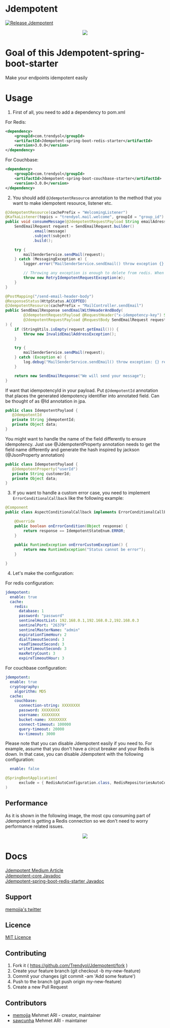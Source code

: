 # Jdempotent

[![Release Jdempotent](https://github.com/Trendyol/Jdempotent/actions/workflows/jdempotent-spring-boot-redis-starter.yml/badge.svg)](https://github.com/Trendyol/Jdempotent/actions/workflows/jdempotent-spring-boot-redis-starter.yml)

<p align="center">
  <img src="examples/logo.jpg">
</p>

# Goal of this Jdempotent-spring-boot-starter

Make your endpoints idempotent easily

# Usage

1. First of all, you need to add a dependency to pom.xml

For Redis:

```xml
<dependency>
    <groupId>com.trendyol</groupId>
    <artifactId>Jdempotent-spring-boot-redis-starter</artifactId>
    <version>3.0.0</version>
</dependency>
```
For Couchbase:

```xml
<dependency>
    <groupId>com.trendyol</groupId>
    <artifactId>Jdempotent-spring-boot-couchbase-starter</artifactId>
    <version>3.0.0</version>
</dependency>
```

2. You should add `@JdempotentResource` annotation to the method that you want to make idempotent resource, listener etc.

```java
@JdempotentResource(cachePrefix = "WelcomingListener")
@KafkaListener(topics = "trendyol.mail.welcome", groupId = "group_id")
public void consumeMessage(@JdempotentRequestPayload String emailAdress) {
    SendEmailRequest request = SendEmailRequest.builder()
            .email(message)
            .subject(subject)
            .build();

    try {
        mailSenderService.sendMail(request);
    } catch (MessagingException e) {
        logger.error("MailSenderService.sendEmail() throw exception {} event: {} ", e, emailAdress);

        // Throwing any exception is enough to delete from redis. When successful, it will not be deleted from redis and will be idempotent.
        throw new RetryIdempotentRequestException(e);
    }
}

@PostMapping("/send-email-header-body")
@ResponseStatus(HttpStatus.ACCEPTED)
@JdempotentResource(cachePrefix = "MailController.sendEmail")
public SendEmailResponse sendEmailWithHeaderAndBody(
        @JdempotentRequestPayload @RequestHeader("x-idempotency-key") String idempotencyKey,
        @JdempotentRequestPayload @RequestBody SendEmailRequest request
) {
    if (StringUtils.isEmpty(request.getEmail())) {
        throw new InvalidEmailAddressException();
    }

    try {
        mailSenderService.sendMail(request);
    } catch (Exception e) {
        log.debug("MailSenderService.sendEmail() throw exception: {} request: {} ", e, request);
    }

    return new SendEmailResponse("We will send your message");
}
```



If want that idempotencyId in your payload. Put `@JdempotentId` annotation that places the generated idempotency identifier into annotated field.
Can be thought of as @Id annotation in jpa.

```java
public class IdempotentPaylaod {
   @JdempotentId
   private String jdempotentId;
   private Object data;
}
```

You might want to handle the name of the field differently to ensure idempotency. Just use @JdempotentProperty annotation needs to get the field name differently and generate the hash inspired by jackson (@JsonProperty annotation)

```java
public class IdempotentPaylaod {
   @JdempotentProperty("userId")
   private String customerId;
   private Object data;
}
```


3. If you want to handle a custom error case, you need to implement `ErrorConditionalCallback` like the following example:

```java
@Component
public class AspectConditionalCallback implements ErrorConditionalCallback {

    @Override
    public boolean onErrorCondition(Object response) {
        return response == IdempotentStateEnum.ERROR;
    }
    
    public RuntimeException onErrorCustomException() {
        return new RuntimeException("Status cannot be error");
    }

}
```

4. Let's make the configuration:

For redis configuration:

```yaml
jdempotent:
  enable: true
  cache:
    redis:
      database: 1
      password: "password"
      sentinelHostList: 192.168.0.1,192.168.0.2,192.168.0.3
      sentinelPort: "26379"
      sentinelMasterName: "admin"
      expirationTimeHour: 2
      dialTimeoutSecond: 3
      readTimeoutSecond: 3
      writeTimeoutSecond: 3
      maxRetryCount: 3
      expireTimeoutHour: 3
```

For couchbase configuration:

```yaml
jdempotent:
  enable: true
  cryptography:
    algorithm: MD5
  cache:
    couchbase:
      connection-string: XXXXXXXX
      password: XXXXXXXX
      username: XXXXXXXX
      bucket-name: XXXXXXXX
      connect-timeout: 100000
      query-timeout: 20000
      kv-timeout: 3000
```

Please note that you can disable Jdempotent easily if you need to. 
For example, assume that you don't have a circut breaker and your Redis is down.
In that case, you can disable Jdempotent with the following configuration:


```yaml
  enable: false
```

```java
@SpringBootApplication(
      exclude = { RedisAutoConfiguration.class, RedisRepositoriesAutoConfiguration.class }
)
```

## Performance

As it is shown in the following image, the most cpu consuming part of Jdempotent is getting a Redis connection so we don't need to worry performance related issues.

<p align="center">
  <img src="examples/cpu-profiling.png">
</p>

# Docs

[Jdempotent Medium Article](https://medium.com/trendyol-tech/an-idempotency-library-jdempotent-5cd2cd0b76ff) <br/>
[Jdempotent-core Javadoc](https://memojja.github.io/jdempotent-core/index.html) <br/>
[Jdempotent-spring-boot-redis-starter Javadoc](https://memojja.github.io/jdempotent-spring-boot-redis-starter/index.html)

## Support

[memojja's twitter](https://twitter.com/memojja) <br/>

## Licence

[MIT Licence](https://opensource.org/licenses/MIT) <br/>

## Contributing

1. Fork it ( https://github.com/Trendyol/Jdempotent/fork )
2. Create your feature branch (git checkout -b my-new-feature)
3. Commit your changes (git commit -am 'Add some feature')
4. Push to the branch (git push origin my-new-feature)
5. Create a new Pull Request

## Contributors

- [memojja](https://github.com/memojja) Mehmet ARI - creator, maintainer
- [sawcunha](https://github.com/sawcunha) Mehmet ARI - maintainer
